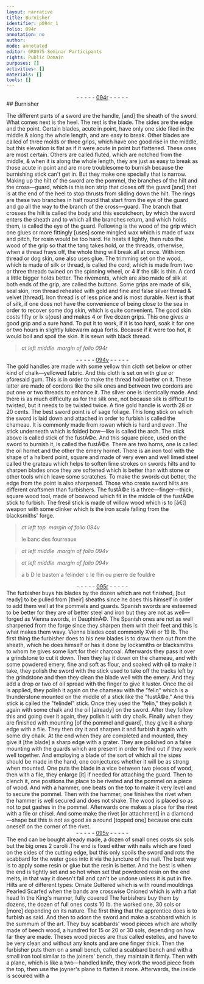 ```yaml
---
layout: narrative
title: Burnisher
identifier: p094r_1
folio: 094r
annotation: no
author:
mode: annotated
editor: GR8975 Seminar Participants
rights: Public Domain
purposes: []
activities: []
materials: []
tools: []
---
```


 <div class="folio" align="center">- - - - - <a href="http://gallica.bnf.fr/ark:/12148/btv1b10500001g/f193.image" target="_blank">094r</a> - - - - - </div> 
## Burnisher

 
 The different parts of a sword are the handle, [and] the sheath of the sword. What comes next is the heel. The rest is the blade. The sides are the edge and the point. Certain blades, acute in point, have only one side filed in the middle & along the whole length, and are easy to break. Other blades are called of three molds or three grips, which have one good rise in the middle, but this elevation is flat as if it were acute in point but flattened. These ones are most certain. Others are called fluted, which are notched from the middle, & when it is along the whole length, they are just as easy to break as those acute in point and are more troublesome to burnish because the burnishing stick can't get in. But they make one specially that is narrow. Making up the hilt of the sword are the pommel, the branches of the hilt and the cross—guard, which is this iron strip that closes off the guard [and] that is at the end of the heel to stop thrusts from sliding down the hilt. The rings are these two branches in half round that start from the eye of the guard and go all the way to the branch of the cross—guard. The branch that crosses the hilt is called the body and this escutcheon, by which the sword enters the sheath and to which all the branches return, and which holds them, is called the eye of the guard. Following is the wood of the grip which one glues or more fittingly [uses] some mingled wax which is made of wax and pitch, for rosin would be too hard. He heats it lightly, then rubs the wood of the grip so that the tang takes hold, or the threads, otherwise, when a thread frays off, the whole thing will break all at once. With iron thread or dog skin, one also uses glue. The trimming set on the wood, which is made of silk or thread, is called the cord, which is made from two or three threads twined on the spinning wheel, or 4 if the silk is thin. A cord a little bigger holds better. The rivements, which are also made of silk at both ends of the grip, are called the buttons. Some grips are made of silk, seal skin, iron thread reheated with gold and fine and false silver thread & velvet [thread]. Iron thread is of less price and is most durable. Next is that of silk, if one does not have the convenience of being close to the sea in order to recover some dog skin, which is quite convenient. The good skin costs fifty or lx s{ous} and makes 4 or five dozen grips. This one gives a good grip and a sure hand. To put it to work, if it is too hard, soak it for one or two hours in slightly lukewarm aqua fortis. Because if it were too hot, it would boil and spoil the skin. It is sewn with black thread. 
 
> *at left middle  margin of folio 094r*
> 
>  <span class="figure"></span> 
 <div class="folio" align="center">- - - - - <a href="http://gallica.bnf.fr/ark:/12148/btv1b10500001g/f194.image" target="_blank">094v</a> - - - - - </div> 
 The gold handles are made with some yellow thin cloth set below or other kind of chalk—yellowed fabric. And this cloth is set on with glue or aforesaid gum. This is in order to make the thread hold better on it. These latter are made of cordons like the silk ones and between two cordons are put one or two threads to enhance it. The silver one is identically made. And there is as much difficulty as for the silk one, not because silk is difficult to twisted, but it needs to be twisted twice. A fine gold handle is worth 28 or 20 cents. The best sword point is of sage foliage. This long stick on which the sword is laid down and attached in order to furbish is called the chameau. It is commonly made from rowan which is hard and even. The stick underneath which is folded bow—like is called the arch. The stick above is called stick of the fustÃ©e. And this square piece, used on the sword to burnish it, is called the fustÃ©e. There are two horns, one is called the oil hornet and the other the emery hornet. There is an iron tool with the shape of a halberd point, square and made of very even and well limed steel called the grateau which helps to soften lime strokes on swords hilts and to sharpen blades once they are softened which is better than with stone or other tools which leave some scratches. To make the swords cut better, the edge from the point is also sharpened. Those who create sword hilts are different craftsmen than furbishers. The fustÃ©e is a three—finger—thick, square wood tool, made of boxwood which fit in the middle of the fustÃ©e stick to furbish. The fresil stick is made of willow wood which is to [â€¦] weapon with some clinker which is the iron scale falling from the blacksmiths' forge. 
 
> *at left top  margin of folio 094v*
> 
>  <span class="figure"></span> le banc des fourreaux 
 
> *at left middle  margin of folio 094v*
> 
>  <span class="figure"></span> 
 
> *at left middle  margin of folio 094v*
> 
>  a b D le baston a felinder c le flin ou pierre de fouldre 
 <div class="folio" align="center">- - - - - <a href="http://gallica.bnf.fr/ark:/12148/btv1b10500001g/f195.image" target="_blank">095r</a> - - - - - </div> 
 The furbisher buys his blades by the dozen which are not finished, [but ready] to be pulled from [their] sheaths since he does this himself in order to add them well at the pommels and guards. Spanish swords are esteemed to be better for they are of better steel and iron but they are not as well—forged as Vienna swords, in DauphinÃ©. The Spanish ones are not as well sharpened from the forge since they sharpen them with their feet and this is what makes them wavy. Vienna blades cost commonly Xviii or 19 lb. The first thing the furbisher does to his new blades is to draw them out from the sheath, which he does himself or has it done by locksmiths or blacksmiths to whom he gives some liart for their charcoal. Afterwards they pass it over a grindstone to cut it down. Then they lay it down on the chameau, and with some powdered emery, fine and soft as flour, and soaked with oil to make it take, they polish the sword with the stick used to take off the tracks left by the grindstone and then they clean the blade well with the emery. And they add a drop or two of oil spread with the finger to give it luster. Once the oil is applied, they polish it again on the chameau with the "felin" which is a thunderstone mounted on the middle of a stick like the "fustÃ©e." And this stick is called the "felindel" stick. Once they used the "felin," they polish it again with some chalk and the oil [already] on the sword. After they follow this and going over it again, they polish it with dry chalk. Finally when they are finished with mounting [of the pommel and guard], they give it a sharp edge with a file. They then dry it and sharpen it and furbish it again with some dry chalk. At the end when they are completed and mounted, they give it [the blade] a sharp edge with a grater. They are polished on a false mounting with the guards which are present in order to find out if they work well together. And employing a blade of the sort of which all the sizes should be made in the hand, one conjectures whether it will be as strong when mounted. One puts the blade in a vice between two pieces of wood, then with a file, they enlarge [it] if needed for attaching the guard. Then to clench it, one positions the place to be riveted and the pommel on a piece of wood. And with a hammer, one beats on the top to make it very level and to secure the pommel. Then with the hammer, one finishes the rivet when the hammer is well secured and does not shake. The wood is placed so as not to put gashes in the pommel. Afterwards one makes a place for the rivet with a file or chisel. And some make the rivet [or attachment] in a diamond—shape but this is not as good as a round [topped one] because one cuts oneself on the corner of the rivet. 
 <div class="folio" align="center">- - - - - <a href="http://gallica.bnf.fr/ark:/12148/btv1b10500001g/f196.image" target="_blank">095v</a> - - - - - </div> 
 The end can be bought already made, a dozen of small ones costs six sols but the big ones 2 carolii.The end is fixed either with nails which are fixed on the sides of the cutting edge, but this only spoils the sword and rots the scabbard for the water goes into it via the juncture of the nail. The best way is to apply some resin or glue but the resin is better. And the best is when the end is tightly set and so hot when set that powdered resin on the end melts, in that way it doesn't fall and can't be undone unless it is put in fire. Hilts are of different types: Ornate Guttered which is with round mouldings Pearled Scarfed when the bands are crosswise Onioned which is with a flat head In the King's manner, fully covered The furbishers buy them by dozens, the dozen of full ones costs 10 lb. the worked one, 30 sols or [more] depending on its nature. The first thing that the apprentice does is to furbish as said. And then to adorn the sword and make a scabbard which is the summum of the art. They buy scabbards' wood pieces which are wholly made of beech wood, a hundred for 15 or 20 or 30 sols, depending on how far they are made. Theses wood pieces are thus called estelles, and have to be very clean and without any knots and are one finger thick. Then the furbisher puts them on a small bench, called a scabbard bench and with a small iron tool similar to the joiners' bench, they maintain it firmly. Then with a plane, which is like a two—handled knife, they work the wood piece from the top, then use the joyner's plane to flatten it more. Afterwards, the inside is scoured with a 
 